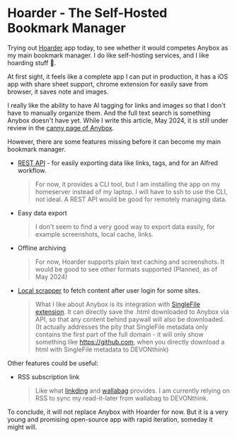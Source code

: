 # Hoarder - The Self-Hosted Bookmark Manager

Trying out [Hoarder](https://github.com/hoarder-app/hoarder) app today, to see whether it would competes Anybox as my main bookmark manager. I do like self-hosting services, and I like hoarding stuff 🤭.

At first sight, it feels like a complete app I can put in production, it has a iOS app with share sheet support, chrome extension for easily save from browser, it saves note and images.

I really like the ability to have AI tagging for links and images so that I don't have to manually organize them. And the full text search is something Anybox doesn't have yet. While I write this article, May 2024, it is still under review in the [canny page of Anybox](https://anybox.canny.io/feature-requests/p/full-text-search).

However, there are some features missing before it can become my main bookmark manager. 

- [REST API](https://github.com/hoarder-app/hoarder/issues/43) - for easily exporting data like links, tags, and for an Alfred workflow.
  > For now, it provides a CLI tool, but I am installing the app on my homeserver instead of my laptop. I will have to ssh to use the CLI, not ideal. A REST API would be good for remotely managing data.
- Easy data export
  >I don't seem to find a very good way to export data easily, for example screenshots, local cache, links.
- Offline archiving
  >For now, Hoarder supports plain text caching and screenshots. It would be good to see other formats supported (Planned, as of May 2024)
- [Local scrapper](https://github.com/hoarder-app/hoarder/issues/172) to fetch content after user login for some sites.
  >What I like about Anybox is its integration with [SingleFile extension](https://github.com/gildas-lormeau/SingleFile). It can directly save the .html downloaded to Anybox via API, so that any content behind paywall will also be downloaded. 
  >(It actually addresses the pity that SingleFile metadata only contains the first part of the full domain - it will only show something like https://github.com, when you directly download a  html with SingleFile metadata to DEVONthink)

Other features could be useful:
- RSS subscription link
  >Like what [linkding](https://github.com/sissbruecker/linkding) and [wallabag](https://wallabag.org/) provides. I am currently relying on RSS to sync my read-it-later from wallabag to DEVONthink.

To conclude, it will not replace Anybox with Hoarder for now. But it is a very young and promising open-source app with rapid iteration, someday it might will.